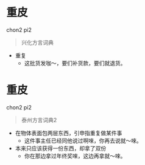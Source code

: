 # 重皮
chon2 pi2
> 兴化方言词典
- 重复
  - 这批货发咖～，要们补货款，要们就退货。


# 重皮
chon2 pi2
> 泰州方言词典2
- 在物体表面包两层东西，引申指重复做某件事
  - 这件事主任已经同他说过啊唻，你再去说就～唻。
- 本来只应该获得一份东西，却拿了双份
  - 你在那边拿过年终奖唻，这边再拿就～唻。